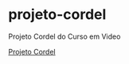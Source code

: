 # projeto-cordel
 Projeto Cordel do Curso em Video

<a href="https://miguelsaymon.github.io/projeto-cordel/index.html">Projeto Cordel </a>
